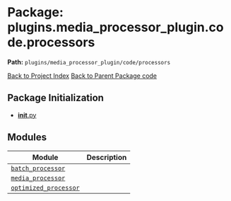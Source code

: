 # Package: plugins.media_processor_plugin.code.processors

**Path:** `plugins/media_processor_plugin/code/processors`

[Back to Project Index](../../../../../index.md)
[Back to Parent Package code](../index.md)

## Package Initialization
- [__init__.py](init.md)

## Modules

| Module | Description |
| --- | --- |
| [`batch_processor`](batch_processor.md) |  |
| [`media_processor`](media_processor.md) |  |
| [`optimized_processor`](optimized_processor.md) |  |
